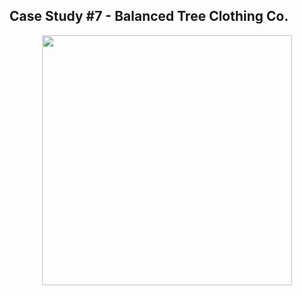## Case Study #7 - Balanced Tree Clothing Co.
<p align="center">
<img src="https://github.com/user-attachments/assets/188f817e-864a-41ae-9611-f7b32e8188ad" align="center" width="400" height="400" >


